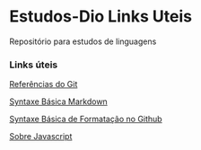 # Estudos-Dio Links Uteis
Repositório para estudos de linguagens

### Links úteis
[Referências do Git](https://git-scm.com/docs)

[Syntaxe Básica Markdown](https://www.markdownguide.org/basic-syntax/)

[Syntaxe Básica de Formatação no Github](https://docs.github.com/pt/get-started/writing-on-github/getting-started-with-writing-and-formatting-on-github/basic-writing-and-formatting-syntax)

[Sobre Javascript](https://developer.mozilla.org/en-US/docs/Web/JavaScript)
